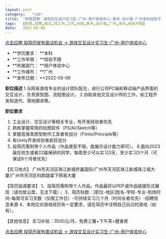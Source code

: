 ```yaml
---
layout:	post
category:	"job"
title:	"网易招聘：游戏交互设计实习生-广州-用户体验中心-美术-设计类-广州本科经验不限"
tags:	[网易,招聘,面试,找工作,工作,内推,美术,设计类,广州,本科,经验不限]
date:	2022-05-06
---
```


[点击应聘 投简历就有面试机会 -> 游戏交互设计实习生-广州-用户体验中心](http://mobile.bole.netease.com/bole/boleDetail?id=19709&employeeId=346f03c3cda5f04c&key=all)



- **学历要求： **本科
- **工作年限： **经验不限
- **所属部门： **用户体验中心
- **工作城市： **广州
- **发布日期： **2022-05-06



**职位描述**
1.与网易游戏专业的设计团队配合，进行公司PC端和移动端产品界面的交互设计，负责原型图、流程图设计。
2.协助其他交互设计师的工作，如工程开发和迭代、落地跟进等。



**职位要求**
1. 工业设计、交互设计等相关专业，有开发经验者优先
2. 熟练掌握常用的绘图软件（PS/AI/Sketch等）
3. 掌握高保真原型制作工具者有加分（Flinto/Principle等）
4. 有Unity开发经验者疯狂加分
5. 投简历需附带个人作品（作品类型不限，能展示设计能力即可）。
6.面向2023届在校生或者22届保研的同学，每周至少可以实习3天，至少实习3个月（可保证6个月者优先）

【实习地点】
广州市天河区珠江新城侨鑫国际/广州市天河区珠江新城珠江城大厦/广州市天河区科韵路棠下网易大厦
 
【简历投递要求】
1、投简历需附带个人作品，作品最好以PDF或作品链接形式展现（请勿放云盘，无法下载）；
3、简历标题：[职位-地区]姓名-学校-专业-到岗时间-每周可实习天数（仅限工作日）-可持续实习几个月（时间长者优先）-招聘信息来源
4、本岗位对游戏经历有一定要求，请在简历中注明自己玩过的游戏（如有）。
 
【其他信息】
实习补贴：3500元/月，免费三餐+下午茶+健身房




[点击应聘 投简历就有面试机会 -> 游戏交互设计实习生-广州-用户体验中心](http://mobile.bole.netease.com/bole/boleDetail?id=19709&employeeId=346f03c3cda5f04c&key=all)
